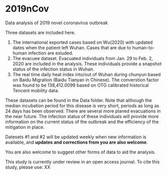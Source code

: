 # 2019nCov
Data analysis of 2019 novel coronavirus outbreak 

Three datasets are included here.
1. The international exported cases based on Wu(2020) with updated dates when the patient left Wuhan. Cases that are due to human-to-human infection are exluded.
2. The evacuee dataset. Evacuated individuals from Jan. 29 to Feb. 2, 2020 are included in the analysis. These individuals provide a snapshot status of the infection status in Wuhan.
3. The real time daily heat index into/out of Wuhan during chunyun based on Baidu Migration (Baidu Tianyan in Chinese). The converstion factor was found to be 138,412.0099 based on OTG calibrated historical Tencent mobility data.

These datasets can be found in the Data folder. Note that although the median incubation period for this disease is very short, periods as long as 24 days has been observed. There are several more planed evacuations in the near future. The infection status of these individuals will provide more information on the current status of the outbreak and the efficiency of the mitigation in place.

Datesets #1 and #2 will be updated weekly when new information is available, and **updates and corrections from you are also welcome**. 

You are also welcome to suggest other forms of data to aid the analysis.

This study is currently under review in an open access journal. To cite this study, please use:
XX
